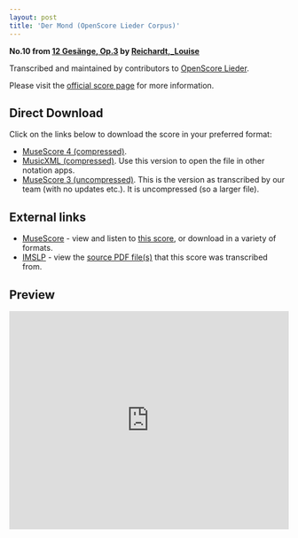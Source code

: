 ```yaml
---
layout: post
title: 'Der Mond (OpenScore Lieder Corpus)'
---
```


__No.10 from [12 Gesänge, Op.3](https://fourscoreandmore.org/OpenScore/Reichardt%2C_Louise/12_Ges%C3%A4nge%2C_Op.3/) by [Reichardt,_Louise](https://fourscoreandmore.org/OpenScore/Reichardt%2C_Louise)__

Transcribed and maintained by contributors to [OpenScore Lieder].

Please visit the [official score page] for more information.

[official score page]: https://musescore.com/openscore-lieder-corpus/scores/5061932
[OpenScore Lieder]: https://musescore.com/openscore-lieder-corpus

## Direct Download

Click on the links below to download the score in your preferred format:
- [MuseScore 4 (compressed)](https://fourscoreandmore.org/OpenScore/Reichardt%2C_Louise/12_Ges%C3%A4nge%2C_Op.3/10_Der_Mond.mscz).
- [MusicXML (compressed)](https://fourscoreandmore.org/OpenScore/Reichardt%2C_Louise/12_Ges%C3%A4nge%2C_Op.3/10_Der_Mond.mxl). Use this version to open the file in other notation apps.
- [MuseScore 3 (uncompressed)](https://raw.githubusercontent.com/OpenScore/Lieder/refs/heads/main/scores/Reichardt%2C_Louise/12_Ges%C3%A4nge%2C_Op.3/10_Der_Mond/lc5061932.mscx). This is the version as transcribed by our team (with no updates etc.). It is uncompressed (so a larger file).

## External links

- [MuseScore] - view and listen to [this score][MuseScore], or download in a variety of formats.
- [IMSLP] - view the [source PDF file(s)][IMSLP] that this score was transcribed from.

[MuseScore]: https://musescore.com/score/5061932
[IMSLP]: https://imslp.org/wiki/Special:ReverseLookup/511854

## Preview

<iframe width="100%" height="394" src="https://musescore.com/openscore-lieder-corpus/scores/5061932/embed" frameborder="0" allowfullscreen allow="autoplay; fullscreen"></iframe>
